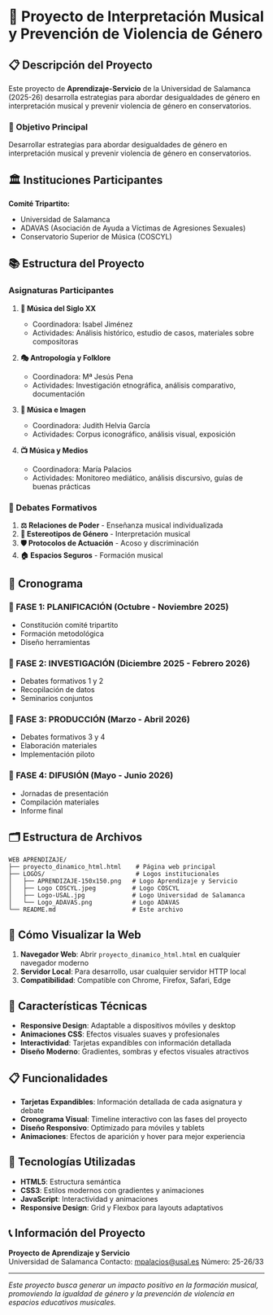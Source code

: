 # 🎵 Proyecto de Interpretación Musical y Prevención de Violencia de Género

## 📋 Descripción del Proyecto

Este proyecto de **Aprendizaje-Servicio** de la Universidad de Salamanca (2025-26) desarrolla estrategias para abordar desigualdades de género en interpretación musical y prevenir violencia de género en conservatorios.

### 🎯 Objetivo Principal
Desarrollar estrategias para abordar desigualdades de género en interpretación musical y prevenir violencia de género en conservatorios.

## 🏛️ Instituciones Participantes

**Comité Tripartito:**
- Universidad de Salamanca
- ADAVAS (Asociación de Ayuda a Víctimas de Agresiones Sexuales)
- Conservatorio Superior de Música (COSCYL)

## 📚 Estructura del Proyecto

### Asignaturas Participantes

1. **🎼 Música del Siglo XX**
   - Coordinadora: Isabel Jiménez
   - Actividades: Análisis histórico, estudio de casos, materiales sobre compositoras

2. **🎭 Antropología y Folklore**
   - Coordinadora: Mª Jesús Pena
   - Actividades: Investigación etnográfica, análisis comparativo, documentación

3. **🎨 Música e Imagen**
   - Coordinadora: Judith Helvia García
   - Actividades: Corpus iconográfico, análisis visual, exposición

4. **📺 Música y Medios**
   - Coordinadora: María Palacios
   - Actividades: Monitoreo mediático, análisis discursivo, guías de buenas prácticas

### 💬 Debates Formativos

1. **⚖️ Relaciones de Poder** - Enseñanza musical individualizada
2. **🎪 Estereotipos de Género** - Interpretación musical
3. **🛡️ Protocolos de Actuación** - Acoso y discriminación
4. **🏠 Espacios Seguros** - Formación musical

## 📅 Cronograma

### 🚀 FASE 1: PLANIFICACIÓN (Octubre - Noviembre 2025)
- Constitución comité tripartito
- Formación metodológica
- Diseño herramientas

### 🔬 FASE 2: INVESTIGACIÓN (Diciembre 2025 - Febrero 2026)
- Debates formativos 1 y 2
- Recopilación de datos
- Seminarios conjuntos

### 📝 FASE 3: PRODUCCIÓN (Marzo - Abril 2026)
- Debates formativos 3 y 4
- Elaboración materiales
- Implementación piloto

### 📢 FASE 4: DIFUSIÓN (Mayo - Junio 2026)
- Jornadas de presentación
- Compilación materiales
- Informe final

## 🗂️ Estructura de Archivos

```
WEB APRENDIZAJE/
├── proyecto_dinamico_html.html    # Página web principal
├── LOGOS/                         # Logos institucionales
│   ├── APRENDIZAJE-150x150.png   # Logo Aprendizaje y Servicio
│   ├── Logo COSCYL.jpeg          # Logo COSCYL
│   ├── Logo-USAL.jpg             # Logo Universidad de Salamanca
│   └── Logo_ADAVAS.png           # Logo ADAVAS
└── README.md                     # Este archivo
```

## 🚀 Cómo Visualizar la Web

1. **Navegador Web**: Abrir `proyecto_dinamico_html.html` en cualquier navegador moderno
2. **Servidor Local**: Para desarrollo, usar cualquier servidor HTTP local
3. **Compatibilidad**: Compatible con Chrome, Firefox, Safari, Edge

## 🎨 Características Técnicas

- **Responsive Design**: Adaptable a dispositivos móviles y desktop
- **Animaciones CSS**: Efectos visuales suaves y profesionales
- **Interactividad**: Tarjetas expandibles con información detallada
- **Diseño Moderno**: Gradientes, sombras y efectos visuales atractivos

## 📋 Funcionalidades

- **Tarjetas Expandibles**: Información detallada de cada asignatura y debate
- **Cronograma Visual**: Timeline interactivo con las fases del proyecto
- **Diseño Responsivo**: Optimizado para móviles y tablets
- **Animaciones**: Efectos de aparición y hover para mejor experiencia

## 🔧 Tecnologías Utilizadas

- **HTML5**: Estructura semántica
- **CSS3**: Estilos modernos con gradientes y animaciones
- **JavaScript**: Interactividad y animaciones
- **Responsive Design**: Grid y Flexbox para layouts adaptativos

## 📞 Información del Proyecto

**Proyecto de Aprendizaje y Servicio**  
Universidad de Salamanca
Contacto: mpalacios@usal.es
Número: 25-26/33

---

*Este proyecto busca generar un impacto positivo en la formación musical, promoviendo la igualdad de género y la prevención de violencia en espacios educativos musicales.*
